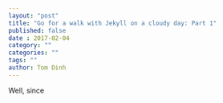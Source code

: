 ```yaml
---
layout: "post"
title: "Go for a walk with Jekyll on a cloudy day: Part 1"
published: false
date : 2017-02-04
category: ""
categories: ""
tags: ""
author: Tom Dinh
---
```

<p>Well, since </p>
